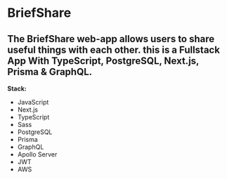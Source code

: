 # BriefShare
The **BriefShare** web-app allows users to share useful things with each other.
this is a Fullstack App With TypeScript, PostgreSQL, Next.js, Prisma & GraphQL.
------------
**Stack:**
- JavaScript
- Next.js
- TypeScript
- Sass
- PostgreSQL
- Prisma
- GraphQL
- Apollo Server
- JWT
- AWS
